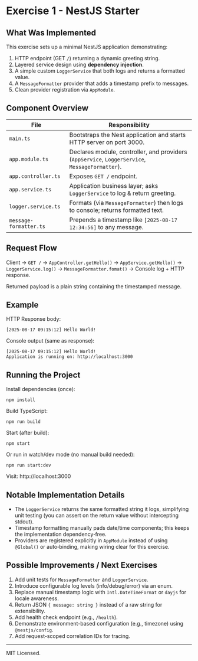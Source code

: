 # Exercise 1 - NestJS Starter

## What Was Implemented

This exercise sets up a minimal NestJS application demonstrating:

1. HTTP endpoint (GET `/`) returning a dynamic greeting string.
2. Layered service design using **dependency injection**.
3. A simple custom `LoggerService` that both logs and returns a formatted value.
4. A `MessageFormatter` provider that adds a timestamp prefix to messages.
5. Clean provider registration via `AppModule`.

## Component Overview

| File | Responsibility |
|------|----------------|
| `main.ts` | Bootstraps the Nest application and starts HTTP server on port 3000. |
| `app.module.ts` | Declares module, controller, and providers (`AppService`, `LoggerService`, `MessageFormatter`). |
| `app.controller.ts` | Exposes `GET /` endpoint. |
| `app.service.ts` | Application business layer; asks `LoggerService` to log & return greeting. |
| `logger.service.ts` | Formats (via `MessageFormatter`) then logs to console; returns formatted text. |
| `message-formatter.ts` | Prepends a timestamp like `[2025-08-17 12:34:56]` to any message. |

## Request Flow

Client -> `GET /` -> `AppController.getHello()` -> `AppService.getHello()` -> `LoggerService.log()` -> `MessageFormatter.fomat()` -> Console log + HTTP response.

Returned payload is a plain string containing the timestamped message.

## Example

HTTP Response body:
```
[2025-08-17 09:15:12] Hello World!
```

Console output (same as response):
```
[2025-08-17 09:15:12] Hello World!
Application is running on: http://localhost:3000
```

## Running the Project

Install dependencies (once):
```
npm install
```

Build TypeScript:
```
npm run build
```

Start (after build):
```
npm start
```

Or run in watch/dev mode (no manual build needed):
```
npm run start:dev
```

Visit: http://localhost:3000

## Notable Implementation Details

- The `LoggerService` returns the same formatted string it logs, simplifying unit testing (you can assert on the return value without intercepting stdout).
- Timestamp formatting manually pads date/time components; this keeps the implementation dependency‑free.
- Providers are registered explicitly in `AppModule` instead of using `@Global()` or auto‑binding, making wiring clear for this exercise.

## Possible Improvements / Next Exercises

1. Add unit tests for `MessageFormatter` and `LoggerService`.
2. Introduce configurable log levels (info/debug/error) via an enum.
3. Replace manual timestamp logic with `Intl.DateTimeFormat` or `dayjs` for locale awareness.
4. Return JSON `{ message: string }` instead of a raw string for extensibility.
5. Add health check endpoint (e.g., `/health`).
6. Demonstrate environment-based configuration (e.g., timezone) using `@nestjs/config`.
7. Add request-scoped correlation IDs for tracing.

---

MIT Licensed.

